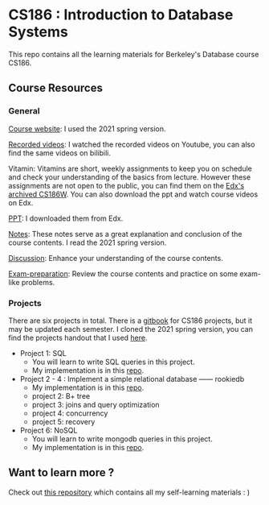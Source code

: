# CS186 : Introduction to Database Systems

This repo contains all the learning materials for Berkeley's Database course CS186. 

## Course Resources

 ### General

[Course website](https://cs186berkeley.net/sp21/): I used the 2021 spring version.

[Recorded videos](https://www.youtube.com/user/CS186Berkeley/playlists): I watched the recorded videos on Youtube, you can also find the same videos on bilibili. 

Vitamin:  Vitamins are short, weekly assignments to keep you on schedule and check your understanding of the basics from lecture. However these assignments are not open to the public, you can find them on the [Edx's archived CS186W](https://learning.edge.edx.org/course/course-v1:BerkeleyX+CS186+2018_SP/). You can also download the ppt and watch course videos on Edx.

[PPT](./ppt): I downloaded them from Edx.

[Notes](./notes): These notes serve as a great explanation and conclusion of the course contents. I read the 2021 spring version.

[Discussion](./discussion): Enhance your understanding of the course contents.

[Exam-preparation](./exam-prep): Review the course contents and practice on some exam-like problems.

### Projects

There are six projects in total. There is a [gitbook](https://cs186.gitbook.io/project/) for CS186 projects, but it may be updated each semester. I cloned the 2021 spring version, you can find the projects handout that I used [here](./project-handout).

- Project 1: SQL 
  - You will learn to write SQL queries in this project.
  - My implementation is in this [repo](https://github.com/PKUFlyingPig/CS186-proj1).
- Project 2 - 4 : Implement a simple relational database —— rookiedb
  - My implementation is in this [repo](https://github.com/PKUFlyingPig/CS186-Rookiedb).
  - project 2: B+ tree
  - project 3: joins and query optimization
  - project 4: concurrency
  - project 5: recovery
- Project 6: NoSQL
  - You will learn to write mongodb queries in this project.
  - My implementation is in this [repo](https://github.com/PKUFlyingPig/CS186-proj6).

## Want to learn more ?

Check out [this repository](https://github.com/PKUFlyingPig/Self-learning-Computer-Science) which contains all my self-learning materials : )





